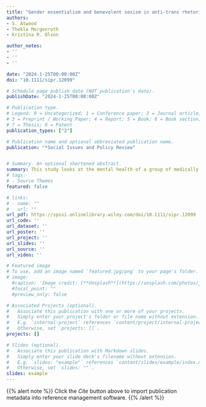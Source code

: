 ```yaml
---
title: "Gender essentialism and benevolent sexism in anti-trans rhetoric"
authors:
- S. Atwood
- Thekla Morgenroth
- Kristina R. Olson

author_notes:
- ''
- ''
- ''

date: "2024-1-25T00:00:00Z"
doi: "10.1111/sipr.12099"

# Schedule page publish date (NOT publication's date).
publishDate: "2024-1-25T00:00:00Z"

# Publication type.
# Legend: 0 = Uncategorized; 1 = Conference paper; 2 = Journal article;
# 3 = Preprint / Working Paper; 4 = Report; 5 = Book; 6 = Book section;
# 7 = Thesis; 8 = Patent
publication_types: ["2"]

# Publication name and optional abbreviated publication name.
publication: "*Social Issues and Policy Review"


# Summary. An optional shortened abstract.
summary: This study looks at the mental health of a group of medically transitioning transgender adolescents who had made a binary social transition during childhood and who, in general, had not experienced substantial gender-incongruent puberty.
# tags:
# - Source Themes
featured: false

# links:
# - name: ""
#   url: ""
url_pdf: https://spssi.onlinelibrary.wiley.com/doi/10.1111/sipr.12099
url_code: ''
url_dataset: ''
url_poster: ''
url_project: ''
url_slides: ''
url_source: ''
url_video: ''

# Featured image
# To use, add an image named `featured.jpg/png` to your page's folder. 
# image:
  #caption: 'Image credit: [**Unsplash**](https://unsplash.com/photos/jdD8gXaTZsc)'
  #focal_point: ""
  #preview_only: false

# Associated Projects (optional).
#   Associate this publication with one or more of your projects.
#   Simply enter your project's folder or file name without extension.
#   E.g. `internal-project` references `content/project/internal-project/index.md`.
#   Otherwise, set `projects: []`.
projects: []

# Slides (optional).
#   Associate this publication with Markdown slides.
#   Simply enter your slide deck's filename without extension.
#   E.g. `slides: "example"` references `content/slides/example/index.md`.
#   Otherwise, set `slides: ""`.
slides: example
---
```


{{% alert note %}}
Click the *Cite* button above to import publication metadata into reference management software.
{{% /alert %}}
